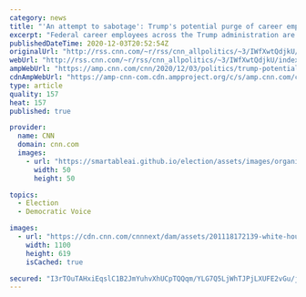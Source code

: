 ```yaml
---
category: news
title: "'An attempt to sabotage': Trump's potential purge of career employees casts pall across federal government"
excerpt: "Federal career employees across the Trump administration are fearful of losing their job protections and potentially their jobs, as agencies begin to implement a recent executive order signed by President Donald Trump.\n    \n"
publishedDateTime: 2020-12-03T20:52:54Z
originalUrl: "http://rss.cnn.com/~r/rss/cnn_allpolitics/~3/IWfXwtQdjkU/index.html"
webUrl: "http://rss.cnn.com/~r/rss/cnn_allpolitics/~3/IWfXwtQdjkU/index.html"
ampWebUrl: "https://amp.cnn.com/cnn/2020/12/03/politics/trump-potential-purge-job-protections-career-government-employees/index.html"
cdnAmpWebUrl: "https://amp-cnn-com.cdn.ampproject.org/c/s/amp.cnn.com/cnn/2020/12/03/politics/trump-potential-purge-job-protections-career-government-employees/index.html"
type: article
quality: 157
heat: 157
published: true

provider:
  name: CNN
  domain: cnn.com
  images:
    - url: "https://smartableai.github.io/election/assets/images/organizations/cnn.com-50x50.jpg"
      width: 50
      height: 50

topics:
  - Election
  - Democratic Voice

images:
  - url: "https://cdn.cnn.com/cnnnext/dam/assets/201118172139-white-house-201111-super-tease.jpg"
    width: 1100
    height: 619
    isCached: true

secured: "I3rTOuTAHxiEqslC1B2JmYuhvXhUCpTQQqm/YLG7Q5LjWhTJPjLXUFE2vGu/jNwlw+LHu0kzMK2u/Czc050jfeqIfUiilR0Cqbb9Mx5V0BumG4YO6rnhE/KZw7XbiDYTLL59yA6wDanWkzrfKBQFPxbjtVFa7a5Lzrqq8DaWKC1Gvi3wzH5r1aw71q9OwWUlJhkX9A3tC2XKvpUKDOc+NkLOjezkSbG/jBoK9AwRfiZfhXZ2Y29rZLxEnYMTgeNYhtZzDm6UleFPZBKMzSZI12Ap+qlrJ5EZEH1UA8zFonQO0XoF/K+qCtGZwbDpuQCVlDns0SIwQ8ltNgIaDzfdYEEcdDCIbfnYfweVlEp/SWk=;6HgPWmzcOPK4iNnpY9tnNg=="
---
```


